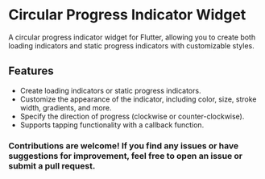 # Circular Progress Indicator Widget

A circular progress indicator widget for Flutter, allowing you to create both loading indicators and static progress indicators with customizable styles.

## Features

- Create loading indicators or static progress indicators.
- Customize the appearance of the indicator, including color, size, stroke width, gradients, and more.
- Specify the direction of progress (clockwise or counter-clockwise).
- Supports tapping functionality with a callback function.

### Contributions are welcome! If you find any issues or have suggestions for improvement, feel free to open an issue or submit a pull request.
